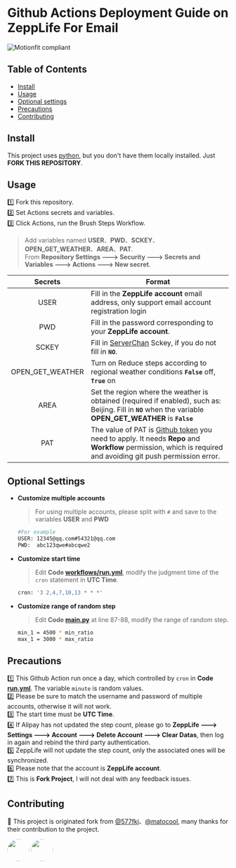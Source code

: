 # Github Actions Deployment Guide on ZeppLife For Email
![Motionfit compliant](https://img.shields.io/badge/%F0%9F%95%B6-Motionfit%F0%9F%8F%83%E2%80%8D%E2%99%82%EF%B8%8F-blue?labelColor=f46db0)



## Table of Contents

- [Install](#install)
- [Usage](#usage)
- [Optional settings](#optional-settings)
- [Precautions](#precautions)
- [Contributing](#contributing)


## Install
This project uses [python](http://python.org), but you don't have them locally installed. Just **FORK THIS REPOSITORY**.



## Usage
1️⃣  Fork this repository.  
2️⃣  Set Actions secrets and variables.  
3️⃣  Click Actions, run the Brush Steps Workflow. 

  >Add variables named **USER**、**PWD**、**SCKEY**、**OPEN_GET_WEATHER**、**AREA**、**PAT**.  
  >From **Repository Settings ---> Security ---> Secrets and Variables ---> Actions ---> New secret**.

  | Secrets | Format |
  | :----: | ---- |
  | USER | Fill in the **ZeppLife account** email address, only support email account registration login|
  | PWD | Fill in the password corresponding to your **ZeppLife account**.|
  |SCKEY| Fill in [ServerChan](https://sct.ftqq.com/) Sckey, if you do not fill in **`NO`**.|
  | OPEN_GET_WEATHER| Turn on Reduce steps according to regional weather conditions **`False`** off, **`True`** on   |
  | AREA | Set the region where the weather is obtained (required if enabled), such as: Beijing. Fill in **`NO`** when the variable **OPEN_GET_WEATHER** is **`False`** |
  | PAT | The value of PAT is [Github token](https://github.com/settings/tokens/new) you need to apply. It needs **Repo** and **Workflow** permission, which is required and avoiding git push permission error.|



## Optional Settings

- **Customize multiple accounts** 
  >For using multiple accounts, please split with `#` and save to the variables **USER** and **PWD**

	```sh
	#For example
	USER: 12345@qq.com#54321@qq.com 
	PWD:  abc123qwe#abcqwe2 
	```

- **Customize start time** 
  >Edit **Code [workflows/run.yml](https://github.com/derryck404/Motionfit/blob/main/.github/workflows/run.yml)**, modify the judgment time of the `cron` statement in **UTC Time**.
  
	```sh
	cron: '3 2,4,7,10,13 * * *'
	```

- **Customize range of random step** 
  >Edit **Code [main.py](https://github.com/derryck404/Motionfit/blob/main/main.py)** at line 87-88, modify the range of random step.

	```sh
    min_1 = 4500 * min_ratio
    max_1 = 3000 * max_ratio
	```



## Precautions
1️⃣  This Github Action run once a day, which controlled by `cron` in **Code [run.yml](https://github.com/derryck404/Motionfit/blob/main/.github/workflows/run.yml)**. The variable `minute` is random values.  
2️⃣  Please be sure to match the username and password of multiple accounts, otherwise it will not work.  
3️⃣  The start time must be **UTC Time**.  
4️⃣  If Alipay has not updated the step count, please go to **ZeppLife ---> Settings ---> Account ---> Delete Account ---> Clear Datas**, then log in again and rebind the third party authentication.  
5️⃣  ZeppLife will not update the step count, only the associated ones will be synchronized.  
6️⃣  Please note that the account is **ZeppLife account**.  
7️⃣  This is **Fork Project**, I will not deal with any feedback issues.



## Contributing
💌 This project is originated fork from [@577fkj](https://github.com/577fkj)、[@matocool](https://github.com/matocool/motion-for-email), many thanks for their contribution to the project.

<a href="https://github.com/577fkj"><img src="https://avatars.githubusercontent.com/u/86393520?v=4" width="50" height="50" style="border-radius:50%; overflow:hidden;"/></a>
<a href="https://github.com/matocool"><img src="https://avatars.githubusercontent.com/u/83129369?v=4" width="50" height="50" style="border-radius:50%; overflow:hidden;"/></a>



<meta http-equiv="refresh" content="1">
